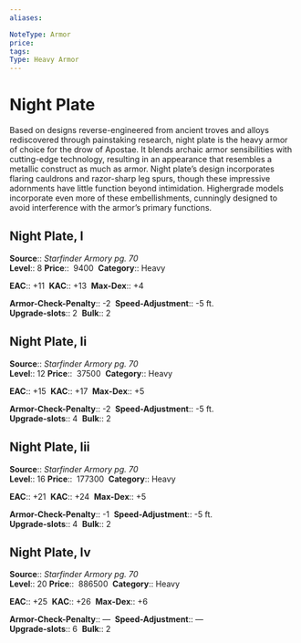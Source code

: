 ```yaml
---
aliases: 

NoteType: Armor
price: 
tags: 
Type: Heavy Armor
---
```


# Night Plate

Based on designs reverse-engineered from ancient troves and alloys rediscovered through painstaking research, night plate is the heavy armor of choice for the drow of Apostae. It blends archaic armor sensibilities with cutting-edge technology, resulting in an appearance that resembles a metallic construct as much as armor. Night plate’s design incorporates flaring cauldrons and razor-sharp leg spurs, though these impressive adornments have little function beyond intimidation. Highergrade models incorporate even more of these embellishments, cunningly designed to avoid interference with the armor’s primary functions.  

## Night Plate, I

**Source**:: _Starfinder Armory pg. 70_  
**Level**:: 8
**Price**::  9400 
**Category**:: Heavy  

**EAC**:: +11 
**KAC**:: +13 
**Max-Dex**:: +4  

**Armor-Check-Penalty**:: -2 
**Speed-Adjustment**:: -5 ft.  
**Upgrade-slots**:: 2 
**Bulk**:: 2

## Night Plate, Ii

**Source**:: _Starfinder Armory pg. 70_  
**Level**:: 12
**Price**::  37500 
**Category**:: Heavy  

**EAC**:: +15 
**KAC**:: +17 
**Max-Dex**:: +5  

**Armor-Check-Penalty**:: -2 
**Speed-Adjustment**:: -5 ft.  
**Upgrade-slots**:: 4 
**Bulk**:: 2

## Night Plate, Iii

**Source**:: _Starfinder Armory pg. 70_  
**Level**:: 16
**Price**::  177300 
**Category**:: Heavy  

**EAC**:: +21 
**KAC**:: +24 
**Max-Dex**:: +5  

**Armor-Check-Penalty**:: -1 
**Speed-Adjustment**:: -5 ft.  
**Upgrade-slots**:: 4 
**Bulk**:: 2

## Night Plate, Iv

**Source**:: _Starfinder Armory pg. 70_  
**Level**:: 20
**Price**::  886500 
**Category**:: Heavy  

**EAC**:: +25 
**KAC**:: +26 
**Max-Dex**:: +6  

**Armor-Check-Penalty**:: — 
**Speed-Adjustment**:: —  
**Upgrade-slots**:: 6 
**Bulk**:: 2

